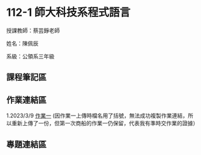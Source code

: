 # 112-1 師大科技系程式語言
授課教師：蔡芸錚老師 

姓名：陳佩辰 

系級：公領系三年級 


## 課程筆記區

## 作業連結區
1.2023/3/9 [作業一](https://github.com/Ashlee9133/112-1-NTNU_TAHRD_Programming-Language/blob/main/0309_Week3_Hw1.ipynb)
(因作業一上傳時檔名用了括號，無法成功複製作業連結，所以重新上傳了一份，但第一次商船的作業一仍保留，代表我有準時交作業的證據）





## 專題連結區
